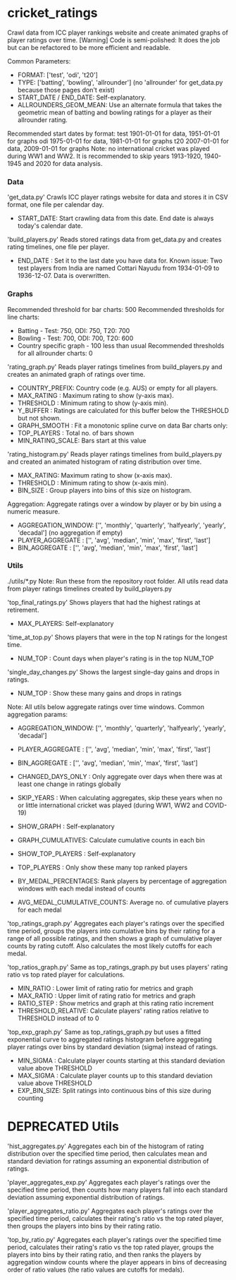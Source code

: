 # cricket_ratings
Crawl data from ICC player rankings website and create animated graphs of player ratings over time.
[Warning] Code is semi-polished: It does the job but can be refactored to be more efficient and readable.

Common Parameters:
+ FORMAT: ['test', 'odi', 't20']
+ TYPE: ['batting', 'bowling', 'allrounder'] (no 'allrounder' for get_data.py because those pages don't exist)
+ START_DATE / END_DATE: Self-explanatory.
+ ALLROUNDERS_GEOM_MEAN: Use an alternate formula that takes the geometric mean of batting and bowling ratings for a player as their allrounder rating.

Recommended start dates by format:
test 1901-01-01 for data, 1951-01-01 for graphs
odi  1975-01-01 for data, 1981-01-01 for graphs
t20  2007-01-01 for data, 2009-01-01 for graphs
Note: no international cricket was played during WW1 and WW2. It is recommended to skip years 1913-1920, 1940-1945 and 2020 for data analysis.

### Data ###

'get_data.py'
Crawls ICC player ratings website for data and stores it in CSV format, one file per calendar day.
+ START_DATE: Start crawling data from this date. End date is always today's calendar date.

'build_players.py'
Reads stored ratings data from get_data.py and creates rating timelines, one file per player.
+ END_DATE  : Set it to the last date you have data for.
Known issue: Two test players from India are named Cottari Nayudu from 1934-01-09 to 1936-12-07. Data is overwritten.

### Graphs ###
Recommended threshold for bar charts: 500
Recommended thresholds for line charts:
+ Batting - Test: 750, ODI: 750, T20: 700
+ Bowling - Test: 700, ODI: 700, T20: 600
+ Country specific graph - 100 less than usual
Recommended thresholds for all allrounder charts: 0

'rating_graph.py'
Reads player ratings timelines from build_players.py and creates an animated graph of ratings over time.
+ COUNTRY_PREFIX: Country code (e.g. AUS) or empty for all players.
+ MAX_RATING    : Maximum rating to show (y-axis max).
+ THRESHOLD     : Minimum rating to show (y-axis min).
+ Y_BUFFER      : Ratings are calculated for this buffer below the THRESHOLD but not shown.
+ GRAPH_SMOOTH  : Fit a monotonic spline curve on data
Bar charts only:
+ TOP_PLAYERS     : Total no. of bars shown
+ MIN_RATING_SCALE: Bars start at this value

'rating_histogram.py'
Reads player ratings timelines from build_players.py and created an animated histogram of rating distribution over time.
+ MAX_RATING: Maximum rating to show (x-axis max).
+ THRESHOLD : Minimum rating to show (x-axis min).
+ BIN_SIZE  : Group players into bins of this size on histogram.

Aggregation:
Aggregate ratings over a window by player or by bin using a numeric measure.
+ AGGREGATION_WINDOW: ['', 'monthly', 'quarterly', 'halfyearly', 'yearly', 'decadal'] (no aggregation if empty)
+ PLAYER_AGGREGATE  : ['', 'avg', 'median', 'min', 'max', 'first', 'last']
+ BIN_AGGREGATE     : ['', 'avg', 'median', 'min', 'max', 'first', 'last']

### Utils ###
./utils/*.py
Note: Run these from the repository root folder.
All utils read data from player ratings timelines created by build_players.py

'top_final_ratings.py'
Shows players that had the highest ratings at retirement.
+ MAX_PLAYERS: Self-explanatory

'time_at_top.py'
Shows players that were in the top N ratings for the longest time.
+ NUM_TOP    : Count days when player's rating is in the top NUM_TOP

'single_day_changes.py'
Shows the largest single-day gains and drops in ratings.
+ NUM_TOP    : Show these many gains and drops in ratings

Note: All utils below aggregate ratings over time windows.
Common aggregation params:
+ AGGREGATION_WINDOW: ['', 'monthly', 'quarterly', 'halfyearly', 'yearly', 'decadal']
+ PLAYER_AGGREGATE  : ['', 'avg', 'median', 'min', 'max', 'first', 'last']
+ BIN_AGGREGATE     : ['', 'avg', 'median', 'min', 'max', 'first', 'last']
+ CHANGED_DAYS_ONLY : Only aggregate over days when there was at least one change in ratings globally
+ SKIP_YEARS        : When calculating aggregates, skip these years when no or little international cricket was played (during WW1, WW2 and COVID-19)

+ SHOW_GRAPH : Self-explanatory
+ GRAPH_CUMULATIVES: Calculate cumulative counts in each bin

+ SHOW_TOP_PLAYERS    : Self-explanatory
+ TOP_PLAYERS         : Only show these many top ranked players
+ BY_MEDAL_PERCENTAGES: Rank players by percentage of aggregation windows with each medal instead of counts
+ AVG_MEDAL_CUMULATIVE_COUNTS: Average no. of cumulative players for each medal

'top_ratings_graph.py' 
Aggregates each player's ratings over the specified time period, groups the players into cumulative bins by their rating for a range of all possible ratings, and then shows a graph of cumulative player counts by rating cutoff. Also calculates the most likely cutoffs for each medal.

'top_ratios_graph.py' 
Same as top_ratings_graph.py but uses players' rating ratio vs top rated player for calculations.
+ MIN_RATIO  : Lower limit of rating ratio for metrics and graph
+ MAX_RATIO  : Upper limit of rating ratio for metrics and graph
+ RATIO_STEP : Show metrics and graph at this rating ratio increment
+ THRESHOLD_RELATIVE: Calculate players' rating ratios relative to THRESHOLD instead of to 0

'top_exp_graph.py'
Same as top_ratings_graph.py but uses a fitted exponential curve to aggregated ratings histogram before aggregating player ratings over bins by standard deviation (sigma) instead of ratings.
+ MIN_SIGMA   : Calculate player counts starting at this standard deviation value above THRESHOLD
+ MAX_SIGMA   : Calculate player counts up to this standard deviation value above THRESHOLD
+ EXP_BIN_SIZE: Split ratings into continuous bins of this size during counting

# DEPRECATED Utils #
'hist_aggregates.py'
Aggregates each bin of the histogram of rating distribution over the specified time period, then calculates mean and standard deviation for ratings assuming an exponential distribution of ratings.

'player_aggregates_exp.py'
Aggregates each player's ratings over the specified time period, then counts how many players fall into each standard deviation assuming exponential distribution of ratings.

'player_aggregates_ratio.py'
Aggregates each player's ratings over the specified time period, calculates their rating's ratio vs the top rated player, then groups the players into bins by their rating ratio.

'top_by_ratio.py'
Aggregates each player's ratings over the specified time period, calculates their rating's ratio vs the top rated player, groups the players into bins by their rating ratio, and then ranks the players by aggregation window counts where the player appears in bins of decreasing order of ratio values (the ratio values are cutoffs for medals).
